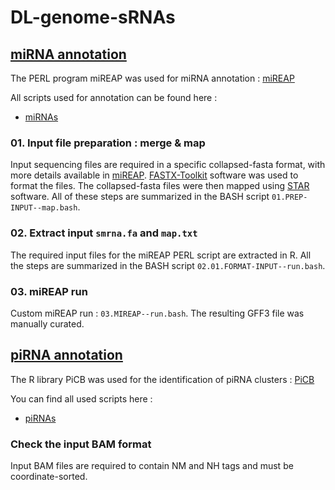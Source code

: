 # DL-genome-sRNAs

## <ins>miRNA annotation</ins>
The PERL program miREAP was used for miRNA annotation : [miREAP](https://github.com/liqb/mireap)

All scripts used for annotation can be found here :

- [miRNAs](https://github.com/pepap/DL-genome-sRNAs/tree/main/miRNAs)

### 01. Input file preparation : merge & map
Input sequencing files are required in a specific collapsed-fasta format, with more details available in [miREAP](https://github.com/liqb/mireap). [FASTX-Toolkit](http://hannonlab.cshl.edu/fastx_toolkit/download.html) software was used to format the files. The collapsed-fasta files were then mapped using [STAR](https://github.com/alexdobin/STAR/releases/tag/2.7.7a) software. All of these steps are summarized in the BASH script `01.PREP-INPUT--map.bash`.

### 02. Extract input `smrna.fa` and `map.txt`
The required input files for the miREAP PERL script are extracted in R. All the steps are summarized in the BASH script `02.01.FORMAT-INPUT--run.bash`.

### 03. miREAP run
Custom miREAP run : `03.MIREAP--run.bash`. The resulting GFF3 file was manually curated.

## <ins>piRNA annotation</ins>
The R library PiCB was used for the identification of piRNA clusters : [PiCB](https://github.com/HaaseLab/PICB)

You can find all used scripts here :

- [piRNAs](https://github.com/pepap/DL-genome-sRNAs/tree/main/piRNAs)

### Check the input BAM format
Input BAM files are required to contain NM and NH tags and must be coordinate-sorted.
